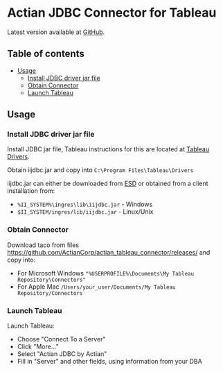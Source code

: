 Actian JDBC Connector for Tableau
=================================

Latest version available at [GitHub](https://github.com/ActianCorp/actian_tableau_connector).

Table of contents
-----------------

  * [Usage](#usage)
    + [Install JDBC driver jar file](#install-jdbc-driver-jar-file)
    + [Obtain Connector](#obtain-connector)
    + [Launch Tableau](#launch-tableau)


Usage
-----

### Install JDBC driver jar file

Install JDBC jar file, Tableau instructions for this are located at [Tableau Drivers](https://onlinehelp.tableau.com/current/pro/desktop/en-us/examples_otherdatabases_jdbc.htm).

Obtain iijdbc.jar and copy into `C:\Program Files\Tableau\Drivers`

iijdbc.jar can either be downloaded from [ESD](https://esd.actian.com/product/Avalanche/JDBC/java/Actian_Avalanche_JDBC_Drivers)
or obtained from a client installation from:

  * `%II_SYSTEM%\ingres\lib\iijdbc.jar` - Windows
  * `$II_SYSTEM/ingres/lib/iijdbc.jar` - Linux/Unix


### Obtain Connector

Download taco from files https://github.com/ActianCorp/actian_tableau_connector/releases/ and copy into:

  * For Microsoft Windows `"%USERPROFILE%\Documents\My Tableau Repository\Connectors"`
  * For Apple Mac `/Users/your_user/Documents/My Tableau Repository/Connectors`


### Launch Tableau

Launch Tableau:
 * Choose "Connect To a Server"
 * Click "More..."
 * Select "Actian JDBC by Actian"
 * Fill in "Server" and other fields, using information from your DBA
